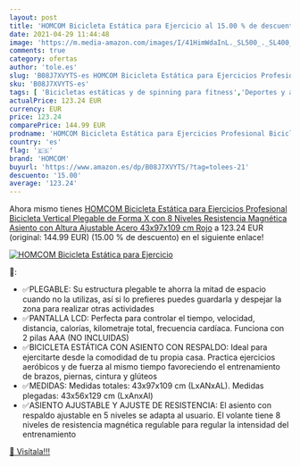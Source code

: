 ```yaml
---
layout: post
title: 'HOMCOM Bicicleta Estática para Ejercicio al 15.00 % de descuento'
date: 2021-04-29 11:44:48
image: 'https://m.media-amazon.com/images/I/41HimWdaInL._SL500_._SL400_.jpg'
comments: true
category: ofertas
author: 'tole.es'
slug: 'B08J7XVYTS-es HOMCOM Bicicleta Estática para Ejercicios Profesional...'
sku: 'B08J7XVYTS-es'
tags: [ 'Bicicletas estáticas y de spinning para fitness','Deportes y aire libre','Fitness y ejercicio','Máquinas de cardio para fitness','bicicleta','homcom', ]
actualPrice: 123.24 EUR
currency: EUR
price: 123.24
comparePrice: 144.99 EUR
prodname: 'HOMCOM Bicicleta Estática para Ejercicios Profesional Bicicleta Vertical Plegable de Forma X con 8 Niveles Resistencia Magnética Asiento con Altura Ajustable Acero 43x97x109 cm Rojo'
country: 'es'
flag: '🇪🇸'
brand: 'HOMCOM'
buyurl: 'https://www.amazon.es/dp/B08J7XVYTS/?tag=tolees-21'
descuento: '15.00'
average: '123.24'
---
```


Ahora mismo tienes [HOMCOM Bicicleta Estática para Ejercicios Profesional Bicicleta Vertical Plegable de Forma X con 8 Niveles Resistencia Magnética Asiento con Altura Ajustable Acero 43x97x109 cm Rojo](https://www.amazon.es/dp/B08J7XVYTS/?tag=tolees-21) a 123.24 EUR (original: 144.99 EUR) (15.00 %  de descuento) en el siguiente enlace!

[![HOMCOM Bicicleta Estática para Ejercicio](https://m.media-amazon.com/images/I/41HimWdaInL._SL500_._SL400_.jpg)](https://www.amazon.es/dp/B08J7XVYTS/?tag=tolees-21)

🔎:

- ✅PLEGABLE: Su estructura plegable te ahorra la mitad de espacio cuando no la utilizas, así si lo prefieres puedes guardarla y despejar la zona para realizar otras actividades
- ✅PANTALLA LCD: Perfecta para controlar el tiempo, velocidad, distancia, calorías, kilometraje total, frecuencia cardíaca. Funciona con 2 pilas AAA (NO INCLUIDAS)
- ✅BICICLETA ESTÁTICA CON ASIENTO CON RESPALDO: Ideal para ejercitarte desde la comodidad de tu propia casa. Practica ejercicios aeróbicos y de fuerza al mismo tiempo favoreciendo el entrenamiento de brazos, piernas, cintura y glúteos
- ✅MEDIDAS: Medidas totales: 43x97x109 cm (LxANxAL). Medidas plegadas: 43x56x129 cm (LxAnxAl)
- ✅ASIENTO AJUSTABLE Y AJUSTE DE RESISTENCIA: El asiento con respaldo ajustable en 5 niveles se adapta al usuario. El volante tiene 8 niveles de resistencia magnética regulable para regular la intensidad del entrenamiento

[🛒 Visítala!!!](https://www.amazon.es/dp/B08J7XVYTS/?tag=tolees-21)
